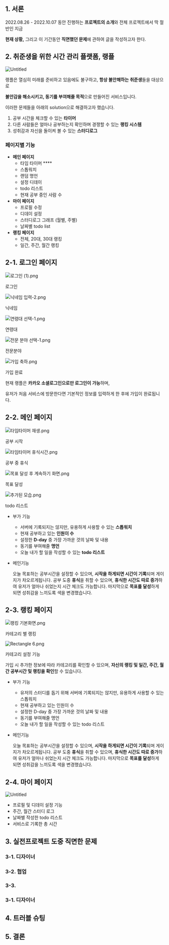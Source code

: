 ## 1. 서론

2022.08.26 - 2022.10.07 동안 진행하는 **프로젝트의 소개**와 전체 프로젝트에서 딱 절반인 지금 

**현재 상황,** 그리고 이 기간동안 **직면했던 문제**에 관하여 글을 작성하고자 한다.

## 2. 취준생을 위한 시간 관리 플랫폼, 랭플

![Untitled](https://s3-us-west-2.amazonaws.com/secure.notion-static.com/88014148-c980-4be1-a225-8068aa0be286/Untitled.png)

랭플은 열심히 미래를 준비하고 있음에도 불구하고, **항상 불안해하는 취준생**들을 대상으로

**불안감을 해소시키고, 동기를 부여해줄 목적**으로 만들어진 서비스입니다. 

이러한 문제들을 아래의 solution으로 해결하고자 했습니다.

1. 공부 시간을 체크할 수 있는 **타이머**
2. 다른 사람들은 얼마나 공부하는지 확인하며 경쟁할 수 있는 **랭킹 시스템**
3. 성취감과 자신을 돌이켜 볼 수 있는 **스터디로그**

### 페이지별 기능

- **메인 페이지**
    - 타임 타이머 ****
    - 스톱워치
    - 랜덤 명언
    - 설정 디데이
    - todo 리스트
    - 현재 공부 중인 사람 수
- **마이 페이지**
    - 프로필 수정
    - 디데이 설정
    - 스터디로그 그래프 (월별, 주별)
    - 날짜별 todo list
- **랭킹 페이지**
    - 전체, 20대, 30대 랭킹
    - 일간, 주간, 월간 랭킹

## 2-1. 로그인 페이지

![로그인 (1).png](https://s3-us-west-2.amazonaws.com/secure.notion-static.com/eb1e0ab1-2408-44bd-9a3f-b44377337d1c/%EB%A1%9C%EA%B7%B8%EC%9D%B8_(1).png)

로그인

![닉네임 입력-2.png](https://s3-us-west-2.amazonaws.com/secure.notion-static.com/20d9292c-9585-4c96-b4ce-001b642e4ef7/%EB%8B%89%EB%84%A4%EC%9E%84_%EC%9E%85%EB%A0%A5-2.png)

닉네임

![연령대 선택-1.png](https://s3-us-west-2.amazonaws.com/secure.notion-static.com/d13791a5-f4e8-49fd-a2dc-40d3a75d38a0/%EC%97%B0%EB%A0%B9%EB%8C%80_%EC%84%A0%ED%83%9D-1.png)

연령대

![전문 분야 선택-1.png](https://s3-us-west-2.amazonaws.com/secure.notion-static.com/a90b0054-03c1-4bdb-b667-60cbf76a3f04/%EC%A0%84%EB%AC%B8_%EB%B6%84%EC%95%BC_%EC%84%A0%ED%83%9D-1.png)

전문분야 

![가입 축하.png](https://s3-us-west-2.amazonaws.com/secure.notion-static.com/01256bbd-4b70-41b0-afa9-664bd7d531c2/%EA%B0%80%EC%9E%85_%EC%B6%95%ED%95%98.png)

가입 완료

현재 랭플은 **카카오 소셜로그인으로만 로그인이 가능**하며, 

유저가 처음 서비스에 방문한다면 기본적인 정보를 입력하게 한 후에 가입이 완료됩니다.

## 2-2. 메인 페이지

![타임타이머 재생.png](https://s3-us-west-2.amazonaws.com/secure.notion-static.com/d4f03877-c9aa-4d0b-a3c7-baa895eb2064/%ED%83%80%EC%9E%84%ED%83%80%EC%9D%B4%EB%A8%B8_%EC%9E%AC%EC%83%9D.png)

공부 시작

![타임타이머 휴식시간.png](https://s3-us-west-2.amazonaws.com/secure.notion-static.com/a648b059-20f1-410d-a6f0-cbebf44e2a65/%ED%83%80%EC%9E%84%ED%83%80%EC%9D%B4%EB%A8%B8_%ED%9C%B4%EC%8B%9D%EC%8B%9C%EA%B0%84.png)

공부 중 휴식

![목표 달성 후 계속하기 화면.png](https://s3-us-west-2.amazonaws.com/secure.notion-static.com/b2924c50-8576-4156-8083-55975d582c65/%EB%AA%A9%ED%91%9C_%EB%8B%AC%EC%84%B1_%ED%9B%84_%EA%B3%84%EC%86%8D%ED%95%98%EA%B8%B0_%ED%99%94%EB%A9%B4.png)

목표 달성

![추가된 모습.png](https://s3-us-west-2.amazonaws.com/secure.notion-static.com/8c4c2600-788c-4e64-a4b0-2ca9284f5b7a/%EC%B6%94%EA%B0%80%EB%90%9C_%EB%AA%A8%EC%8A%B5.png)

todo 리스트

- 부가 기능
    - 서버에 기록되지는 않지만, 유용하게 사용할 수 있는 **스톱워치**
    - 현재 공부하고 있는 **인원이 수**
    - 설정한 **D-day** 중 가장 가까운 것의 날짜 및 내용
    - 동기를 부여해줄 **명언**
    - 오늘 내가 할 일을 작성할 수 있는 **todo 리스트**
- 메인기능
    
    오늘 목표하는 공부시간을 설정할 수 있으며, 
    **시작을 하게되면 시간이 기록**되며 게이지가 차오르게됩니다. 
    공부 도중 **휴식**을 취할 수 있으며, 
    **휴식한 시간도 따로 증가**하여 유저가 얼마나 쉬었는지 시간 체크도 가능합니다.
    마지막으로 **목표를 달성**하게 되면 성취감을 느끼도록 색을 변경했습니다.
    

## 2-3. 랭킹 페이지

![랭킹 기본화면.png](https://s3-us-west-2.amazonaws.com/secure.notion-static.com/1b17e189-da55-4f3d-a977-7ce036e90562/%EB%9E%AD%ED%82%B9_%EA%B8%B0%EB%B3%B8%ED%99%94%EB%A9%B4.png)

카테고리 별 랭킹

![Rectangle 6.png](https://s3-us-west-2.amazonaws.com/secure.notion-static.com/ddaf0531-e010-432b-a32f-8daf05673795/Rectangle_6.png)

카테고리 설정 기능

가입 시 추가한 정보에 따라 카테고리를 확인할 수 있으며, 
**자신의 랭킹 및 일간, 주간, 월간 공부시간 및 랭킹을 확인**할 수 있습니다.

- 부가 기능
    - 유저의 스터디를 돕기 위해 서버에 기록되지는 않지만, 유용하게 사용할 수 있는 스톱워치
    - 현재 공부하고 있는 인원이 수
    - 설정한 D-day 중 가장 가까운 것의 날짜 및 내용
    - 동기를 부여해줄 명언
    - 오늘 내가 할 일을 작성할 수 있는 todo 리스트
- 메인기능
    
    오늘 목표하는 공부시간을 설정할 수 있으며, **시작을 하게되면 시간이 기록**되며 
    게이지가 차오르게됩니다. 공부 도중 **휴식**을 취할 수 있으며, **휴식한 시간도 따로 증가**하여 
    유저가 얼마나 쉬었는지 시간 체크도 가능합니다.
    마지막으로 **목표를 달성**하게 되면 성취감을 느끼도록 색을 변경했습니다.
    

## 2-4. 마이 페이지

![Untitled](https://s3-us-west-2.amazonaws.com/secure.notion-static.com/6c5e4c46-65c4-40c4-a993-07f08db903e0/Untitled.png)

- 프로필 및 디데이 설정 기능
- 주간, 월간 스터디 로그
- 날짜별 작성한 todo 리스트
- 서비스로 기록한 총 시간

## 3. 실전프로젝트 도중 직면한 문제

### 3-1. 디자이너

### 3-2. 협업

### 3-3.

### 3-1. 디자이너

## 4. 트러블 슈팅

## 5. 결론
